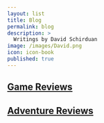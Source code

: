 ```yaml
---
layout: list
title: Blog
permalink: blog
description: >
  Writings by David Schirduan
image: /images/David.png
icon: icon-book
published: true
---
```


## [Game Reviews]({{site.url}}/david/extremely-interesting-role-playing-games)

## [Adventure Reviews]({{site.url}}/david/extremely-interesting-role-playing-games)